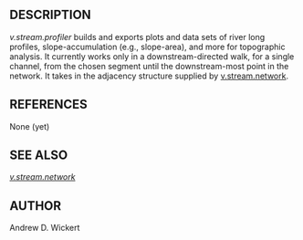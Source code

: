 ## DESCRIPTION

*v.stream.profiler* builds and exports plots and data sets of river long
profiles, slope-accumulation (e.g., slope-area), and more for
topographic analysis. It currently works only in a downstream-directed
walk, for a single channel, from the chosen segment until the
downstream-most point in the network. It takes in the adjacency
structure supplied by [v.stream.network](v.stream.network).

## REFERENCES

None (yet)

## SEE ALSO

*[v.stream.network](https://grass.osgeo.org/grass-stable/manuals/v.stream.network.html)*

## AUTHOR

Andrew D. Wickert
